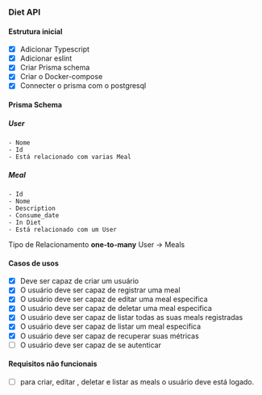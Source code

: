 ### Diet API

#### Estrutura inicial 
- [x] Adicionar Typescript
- [x] Adicionar eslint 
- [x] Criar Prisma schema
- [x] Criar o Docker-compose
- [x] Connecter o prisma com o postgresql

#### Prisma Schema
  ##### User
    - Nome
    - Id
    - Está relacionado com varias Meal
  
  ##### Meal
    - Id
    - Nome
    - Description
    - Consume_date
    - In Diet
    - Está relacionado com um User

  Tipo de Relacionamento **one-to-many**
    User -> Meals

#### Casos de usos
- [x] Deve ser capaz de criar um usuário
- [x] O usuário deve ser capaz de registrar uma meal
- [x] O usuário deve ser capaz de editar uma meal especifica
- [x] O usuário deve ser capaz de deletar uma meal especifica
- [x] O usuário deve ser capaz de listar todas as suas meals registradas
- [x] O usuário deve ser capaz de listar um meal especifica
- [x] O usuário deve ser capaz de recuperar suas métricas
- [ ] O usuário deve ser capaz de se autenticar

#### Requisitos não funcionais
- [ ] para criar, editar , deletar e listar as meals o usuário deve está logado.